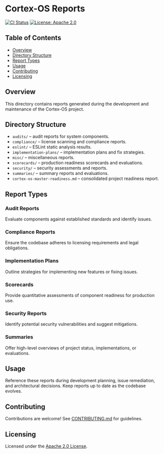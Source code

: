 # Cortex-OS Reports

[![CI Status](https://github.com/Cortex-OS/Cortex-OS/actions/workflows/ci.yml/badge.svg)](https://github.com/Cortex-OS/Cortex-OS/actions/workflows/ci.yml)
[![License: Apache 2.0](https://img.shields.io/badge/License-Apache_2.0-blue.svg)](../LICENSE)

## Table of Contents

- [Overview](#overview)
- [Directory Structure](#directory-structure)
- [Report Types](#report-types)
- [Usage](#usage)
- [Contributing](#contributing)
- [Licensing](#licensing)

## Overview

This directory contains reports generated during the development and maintenance of the Cortex-OS project.

## Directory Structure

- `audits/` – audit reports for system components.
- `compliance/` – license scanning and compliance reports.
- `eslint/` – ESLint static analysis results.
- `implementation-plans/` – implementation plans and fix strategies.
- `misc/` – miscellaneous reports.
- `scorecards/` – production readiness scorecards and evaluations.
- `security/` – security assessments and reports.
- `summaries/` – summary reports and evaluations.
- `cortex-os-master-readiness.md` – consolidated project readiness report.

## Report Types

### Audit Reports

Evaluate components against established standards and identify issues.

### Compliance Reports

Ensure the codebase adheres to licensing requirements and legal obligations.

### Implementation Plans

Outline strategies for implementing new features or fixing issues.

### Scorecards

Provide quantitative assessments of component readiness for production use.

### Security Reports

Identify potential security vulnerabilities and suggest mitigations.

### Summaries

Offer high-level overviews of project status, implementations, or evaluations.

## Usage

Reference these reports during development planning, issue remediation, and architectural decisions. Keep reports up to date as the codebase evolves.

## Contributing

Contributions are welcome! See [CONTRIBUTING.md](../CONTRIBUTING.md) for guidelines.

## Licensing

Licensed under the [Apache 2.0 License](../LICENSE).
